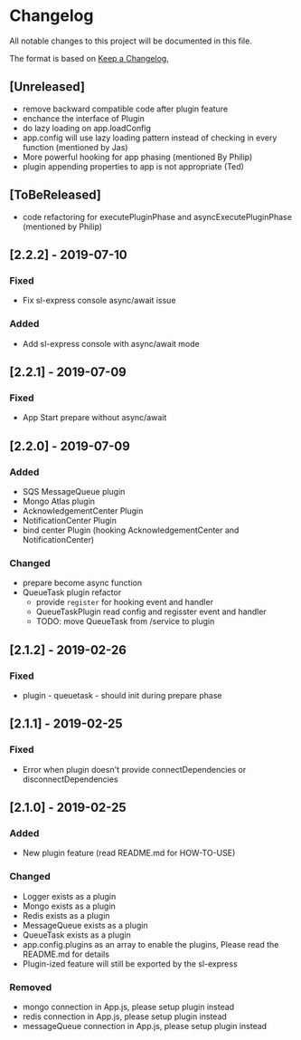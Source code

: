 # Changelog
All notable changes to this project will be documented in this file.

The format is based on [Keep a Changelog](https://keepachangelog.com/en/1.0.0/),

## [Unreleased]
- remove backward compatible code after plugin feature
- enchance the interface of Plugin
- do lazy loading on app.loadConfig
- app.config will use lazy loading pattern instead of checking in every function (mentioned by Jas)
- More powerful hooking for app phasing (mentioned By Philip)
- plugin appending properties to app is not appropriate (Ted)

## [ToBeReleased]
- code refactoring for executePluginPhase and asyncExecutePluginPhase (mentioned by Philip)

## [2.2.2] - 2019-07-10
### Fixed
- Fix sl-express console async/await issue

### Added
- Add sl-express console with async/await mode

## [2.2.1] - 2019-07-09
### Fixed
- App Start prepare without async/await

## [2.2.0] - 2019-07-09
### Added
- SQS MessageQueue plugin
- Mongo Atlas plugin
- AcknowledgementCenter Plugin
- NotificationCenter Plugin
- bind center Plugin (hooking AcknowledgementCenter and NotificationCenter)
### Changed
- prepare become async function
- QueueTask plugin refactor
  - provide `register` for hooking event and handler
  - QueueTaskPlugin read config and regisster event and handler
  - TODO: move QueueTask from /service to plugin

## [2.1.2] - 2019-02-26
### Fixed
- plugin - queuetask - should init during prepare phase

## [2.1.1] - 2019-02-25
### Fixed
- Error when plugin doesn't provide connectDependencies or disconnectDependencies

## [2.1.0] - 2019-02-25
### Added
- New plugin feature (read README.md for HOW-TO-USE)

### Changed
- Logger exists as a plugin
- Mongo exists as a plugin
- Redis exists as a plugin
- MessageQueue exists as a plugin
- QueueTask exists as a plugin
- app.config.plugins as an array to enable the plugins, Please read the README.md for details
- Plugin-ized feature will still be exported by the sl-express

### Removed
- mongo connection in App.js, please setup plugin instead
- redis connection in App.js, please setup plugin instead
- messageQueue connection in App.js, please setup plugin instead
